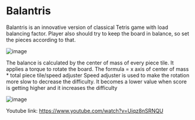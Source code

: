 # Balantris
 
Balantris is an innovative version of classical Tetris game with load balancing factor. Player also should try to keep the board in balance, so set the pieces according to that.

![image](https://github.com/Josxy/Tetralance/assets/129897612/cb12d896-d574-48a5-be20-845f3837f6ab)

The balance is calculated by the center of mass of every piece tile. It applies a torque to rotate the board.
The formula = x axis of center of mass * total piece tile/speed adjuster
Speed adjuster is used to make the rotation more slow to decrease the difficulty. It becomes a lower value when score is getting higher and it increases the difficulty

![image](https://github.com/Josxy/Tetralance/assets/129897612/8cbf0b79-bdeb-47e7-9b8f-b38e132e05aa)

Youtube link: https://www.youtube.com/watch?v=Uiqz8nSRNQU
